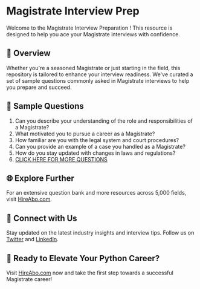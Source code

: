 # Magistrate Interview Prep

Welcome to the Magistrate Interview Preparation ! This resource is designed to help you ace your Magistrate interviews with confidence.

## 🚀 Overview

Whether you're a seasoned Magistrate or just starting in the field, this repository is tailored to enhance your interview readiness. We've curated a set of sample questions commonly asked in Magistrate interviews to help you prepare and succeed.

## 📝 Sample Questions

1. Can you describe your understanding of the role and responsibilities of a Magistrate?
2. What motivated you to pursue a career as a Magistrate?
3. How familiar are you with the legal system and court procedures?
4. Can you provide an example of a case you handled as a Magistrate?
5. How do you stay updated with changes in laws and regulations?
6. [CLICK HERE FOR MORE QUESTIONS](https://hireabo.com/job/9_0_10/Magistrate)

## 🌐 Explore Further

For an extensive question bank and more resources across 5,000 fields, visit [HireAbo.com](https://www.hireabo.com).

## 📱 Connect with Us

Stay updated on the latest industry insights and interview tips. Follow us on [Twitter](https://twitter.com/hireabo) and [LinkedIn](https://www.linkedin.com/in/hire-abo-3609972a8/).

## 🚀 Ready to Elevate Your Python Career?

Visit [HireAbo.com](https://www.hireabo.com) now and take the first step towards a successful Magistrate career!
